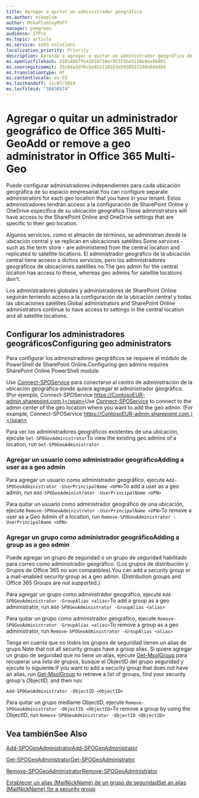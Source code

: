 ```yaml
---
title: Agregar o quitar un administrador geográfico
ms.author: mikeplum
author: MikePlumleyMSFT
manager: pamgreen
audience: ITPro
ms.topic: article
ms.service: o365-solutions
localization_priority: Priority
description: Aprenda a agregar o quitar un administrador geográfico de Office 365 Multi-Geo.
ms.openlocfilehash: d10340b7fe42016710ec953f5b45110e9ea8b901
ms.sourcegitcommit: 35c04a3d76cbe851110553e5930557248e8d4d89
ms.translationtype: HT
ms.contentlocale: es-ES
ms.lasthandoff: 11/07/2019
ms.locfileid: "38030574"
---
```

# <a name="add-or-remove-a-geo-administrator-in-office-365-multi-geo"></a><span data-ttu-id="4d93a-103">Agregar o quitar un administrador geográfico de Office 365 Multi-Geo</span><span class="sxs-lookup"><span data-stu-id="4d93a-103">Add or remove a geo administrator in Office 365 Multi-Geo</span></span>

<span data-ttu-id="4d93a-104">Puede configurar administradores independientes para cada ubicación geográfica de su espacio empresarial.</span><span class="sxs-lookup"><span data-stu-id="4d93a-104">You can configure separate administrators for each geo location that you have in your tenant.</span></span> <span data-ttu-id="4d93a-105">Estos administradores tendrán acceso a la configuración de SharePoint Online y OneDrive específica de su ubicación geográfica.</span><span class="sxs-lookup"><span data-stu-id="4d93a-105">These administrators will have access to the SharePoint Online and OneDrive settings that are specific to their geo location.</span></span>

<span data-ttu-id="4d93a-106">Algunos servicios, como el almacén de términos, se administran desde la ubicación central y se replican en ubicaciones satélites.</span><span class="sxs-lookup"><span data-stu-id="4d93a-106">Some services - such as the term store - are administered from the central location and replicated to satellite locations.</span></span> <span data-ttu-id="4d93a-107">El administrador geográfico de la ubicación central tiene acceso a dichos servicios, pero los administradores geográficos de ubicaciones satélites no.</span><span class="sxs-lookup"><span data-stu-id="4d93a-107">The geo admin for the central location has access to these, whereas geo admins for satellite locations don't.</span></span>

<span data-ttu-id="4d93a-108">Los administradores globales y administradores de SharePoint Online seguirán teniendo acceso a la configuración de la ubicación central y todas las ubicaciones satélites.</span><span class="sxs-lookup"><span data-stu-id="4d93a-108">Global administrators and SharePoint Online administrators continue to have access to settings in the central location and all satellite locations.</span></span>

## <a name="configuring-geo-administrators"></a><span data-ttu-id="4d93a-109">Configurar los administradores geográficos</span><span class="sxs-lookup"><span data-stu-id="4d93a-109">Configuring geo administrators</span></span>

<span data-ttu-id="4d93a-110">Para configurar los administradores geográficos se requiere el módulo de PowerShell de SharePoint Online.</span><span class="sxs-lookup"><span data-stu-id="4d93a-110">Configuring geo admins requires SharePoint Online PowerShell module.</span></span>

<span data-ttu-id="4d93a-111">Use [Connect-SPOService](https://docs.microsoft.com/powershell/module/sharepoint-online/Connect-SPOService) para conectarse al centro de administración de la ubicación geográfica donde quiera agregar el administrador geográfico. (Por ejemplo, Connect-SPOService  https://ContosoEUR-admin.sharepoint.com.)</span><span class="sxs-lookup"><span data-stu-id="4d93a-111">Use [Connect-SPOService](https://docs.microsoft.com/powershell/module/sharepoint-online/Connect-SPOService) to connect to the admin center of the geo location where you want to add the geo admin. (For example, Connect-SPOService  https://ContosoEUR-admin.sharepoint.com.)</span></span>

<span data-ttu-id="4d93a-112">Para ver los administradores geográficos existentes de una ubicación, ejecute `Get-SPOGeoAdministrator`</span><span class="sxs-lookup"><span data-stu-id="4d93a-112">To view the existing geo admins of a location, run `Get-SPOGeoAdministrator`</span></span>

### <a name="adding-a-user-as-a-geo-admin"></a><span data-ttu-id="4d93a-113">Agregar un usuario como administrador geográfico</span><span class="sxs-lookup"><span data-stu-id="4d93a-113">Adding a user as a geo admin</span></span>

<span data-ttu-id="4d93a-114">Para agregar un usuario como administrador geográfico, ejecute `Add-SPOGeoAdministrator -UserPrincipalName <UPN>`</span><span class="sxs-lookup"><span data-stu-id="4d93a-114">To add a user as a geo admin, run `Add-SPOGeoAdministrator -UserPrincipalName <UPN>`</span></span>

<span data-ttu-id="4d93a-115">Para quitar un usuario como administrador geográfico de una ubicación, ejecute  `Remove-SPOGeoAdministrator -UserPrincipalName <UPN>`</span><span class="sxs-lookup"><span data-stu-id="4d93a-115">To remove a user as a Geo Admin of a location, run  `Remove-SPOGeoAdministrator -UserPrincipalName <UPN>`</span></span>

### <a name="adding-a-group-as-a-geo-admin"></a><span data-ttu-id="4d93a-116">Agregar un grupo como administrador geográfico</span><span class="sxs-lookup"><span data-stu-id="4d93a-116">Adding a group as a geo admin</span></span>

<span data-ttu-id="4d93a-117">Puede agregar un grupo de seguridad o un grupo de seguridad habilitado para correo como administrador geográfico. (Los grupos de distribución y Grupos de Office 365 no son compatibles).</span><span class="sxs-lookup"><span data-stu-id="4d93a-117">You can add a security group or a mail-enabled security group as a geo admin. (Distribution groups and Office 365 Groups are not supported.)</span></span>

<span data-ttu-id="4d93a-118">Para agregar un grupo como administrador geográfico, ejecute `Add-SPOGeoAdministrator -GroupAlias <alias>`</span><span class="sxs-lookup"><span data-stu-id="4d93a-118">To add a group as a geo administrator, run `Add-SPOGeoAdministrator -GroupAlias <alias>`</span></span>

<span data-ttu-id="4d93a-119">Para quitar un grupo como administrador geográfico, ejecute `Remove-SPOGeoAdministrator -GroupAlias <alias>`</span><span class="sxs-lookup"><span data-stu-id="4d93a-119">To remove a group as a geo administrator, run `Remove-SPOGeoAdministrator -GroupAlias <alias>`</span></span>

<span data-ttu-id="4d93a-120">Tenga en cuenta que no todos los grupos de seguridad tienen un alias de grupo.</span><span class="sxs-lookup"><span data-stu-id="4d93a-120">Note that not all security groups have a group alias.</span></span> <span data-ttu-id="4d93a-121">Si quiere agregar un grupo de seguridad que no tiene un alias, ejecute [Get-MsolGroup](https://docs.microsoft.com/powershell/module/msonline/get-msolgroup) para recuperar una lista de grupos, busque el ObjectID del grupo seguridad y ejecute lo siguiente:</span><span class="sxs-lookup"><span data-stu-id="4d93a-121">If you want to add a security group that does not have an alias, run [Get-MsolGroup](https://docs.microsoft.com/powershell/module/msonline/get-msolgroup) to retrieve a list of groups, find your security group's ObjectID, and then run:</span></span>

`Add-SPOGeoAdministrator -ObjectID <ObjectID>`

<span data-ttu-id="4d93a-122">Para quitar un grupo mediante ObjectID, ejecute `Remove-SPOGeoAdministrator -ObjectID <ObjectID>`</span><span class="sxs-lookup"><span data-stu-id="4d93a-122">To remove a group by using the ObjectID, run `Remove-SPOGeoAdministrator -ObjectID <ObjectID>`</span></span>

## <a name="see-also"></a><span data-ttu-id="4d93a-123">Vea también</span><span class="sxs-lookup"><span data-stu-id="4d93a-123">See Also</span></span>

[<span data-ttu-id="4d93a-124">Add-SPOGeoAdministrator</span><span class="sxs-lookup"><span data-stu-id="4d93a-124">Add-SPOGeoAdministrator</span></span>](https://docs.microsoft.com/powershell/module/sharepoint-online/add-spogeoadministrator)

[<span data-ttu-id="4d93a-125">Get-SPOGeoAdministrator</span><span class="sxs-lookup"><span data-stu-id="4d93a-125">Get-SPOGeoAdministrator</span></span>](https://docs.microsoft.com/powershell/module/sharepoint-online/get-spogeoadministrator)

[<span data-ttu-id="4d93a-126">Remove-SPOGeoAdministrator</span><span class="sxs-lookup"><span data-stu-id="4d93a-126">Remove-SPOGeoAdministrator</span></span>](https://docs.microsoft.com/powershell/module/sharepoint-online/remove-spogeoadministrator)

[<span data-ttu-id="4d93a-127">Establecer un alias (MailNickName) de un grupo de seguridad</span><span class="sxs-lookup"><span data-stu-id="4d93a-127">Set an alias (MailNickName) for a security group</span></span>](https://docs.microsoft.com/powershell/module/azuread/set-azureadgroup)